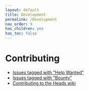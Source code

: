 ```yaml
---
layout: default
title: Development
permalink: /Development
nav_order: 9
has_children: yes
has_toc: false
---
```


Contributing
====

* [Issues tagged with "Help Wanted"](https://github.com/osresearch/heads/labels/help%20wanted)
* [Issues tagged with "Bounty"](https://github.com/osresearch/heads/labels/Bounty)
* [Contributing to the Heads wiki](/Contributing-to-Heads-wiki/)
